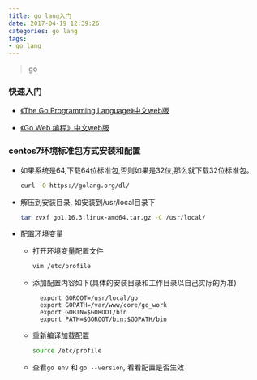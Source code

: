 ```yaml
---
title: go lang入门
date: 2017-04-19 12:39:26
categories: go lang
tags:
- go lang
---
```


> go

### 快速入门
  
  - [《The Go Programming Language》中文web版](http://books.studygolang.com/gopl-zh/)
  
  - [《Go Web 编程》中文web版](https://astaxie.gitbooks.io/build-web-application-with-golang/content/zh/01.1.html)

### centos7环境标准包方式安装和配置

  - 如果系统是64,下载64位标准包,否则如果是32位,那么就下载32位标准包。

    ```bash
    curl -O https://golang.org/dl/
    ```
    
  - 解压到安装目录, 如安装到/usr/local目录下
  
    ```bash
    tar zvxf go1.16.3.linux-amd64.tar.gz -C /usr/local/
    ```

  - 配置环境变量
  
    - 打开环境变量配置文件
    
      ```bash
      vim /etc/profile
      ```
      
    - 添加配置内容如下(具体的安装目录和工作目录以自己实际的为准)
    
      ```text
        export GOROOT=/usr/local/go
        export GOPATH=/var/www/core/go_work
        export GOBIN=$GOROOT/bin
        export PATH=$GOROOT/bin:$GOPATH/bin
      ```
    
    - 重新编译加载配置
    
      ```bash
      source /etc/profile
      ```
      
    - 查看`go env` 和 `go --version`, 看看配置是否生效







